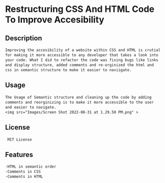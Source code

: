# Restructuring CSS And HTML Code To Improve Accesibility

## Description

    Improving the accesibility of a website within CSS and HTML is crutial for making it more accessible to any developer that takes a look into your code. What I did to refactor the code was fixing bugs like links and display structure, added comments and re-orginized the html and css in semantic structure to make it easier to naviigate. 

 ## Usage
    
    The Usage of Semantic structure and cleaning up the code by adding comments and reorginizing is to make it more accessible to the user and easier to navigate.
    <img src="Images/Screen Shot 2022-08-31 at 1.29.50 PM.png" >

 ## License
     
     MIT License

## Features

    -HTML in semantic order
    -Comments in CSS
    -Comments in HTML
    
